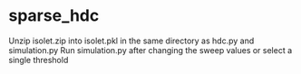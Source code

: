 # sparse_hdc

Unzip isolet.zip into isolet.pkl in the same directory as hdc.py and simulation.py
Run simulation.py after changing the sweep values or select a single threshold
